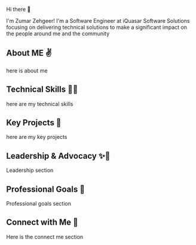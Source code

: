 Hi there 👋

I'm Zumar Zehgeer! I'm a Software Engineer at iQuasar Software Solutions focusing on delivering technical solutions to make a significant impact on the people around me and the community 

About ME ✌️
-

here is about me

Technical Skills 👨‍💻
-

here are my technical skills

Key Projects 🔑
-

here are my key projects

Leadership & Advocacy ✨🌟
-
Leadership section 

Professional Goals 🚀
-
Professional goals section

Connect with Me 📡
-
Here is the connect me section

<!--
**zumarzehgeer/zumarzehgeer** is a ✨ _special_ ✨ repository because its `README.md` (this file) appears on your GitHub profile.

Here are some ideas to get you started:

- 🔭 I’m currently working on ...
- 🌱 I’m currently learning ...
- 👯 I’m looking to collaborate on ...
- 🤔 I’m looking for help with ...
- 💬 Ask me about ...
- 📫 How to reach me: ...
- 😄 Pronouns: ...
- ⚡ Fun fact: ...
-->
